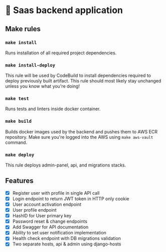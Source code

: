 # 🍔 Saas backend application

## Make rules

### `make install`

Runs installation of all required project dependencies.

### `make install-deploy`

This rule will be used by CodeBuild to install dependencies required to deploy previously built artifact. This rule
should most likely stay unchanged unless you know what you're doing!

### `make test`

Runs tests and linters inside docker container.

### `make build`

Builds docker images used by the backend and pushes them to AWS ECR repository. Make sure you're logged into the AWS
using `make aws-vault` command.

### `make deploy`

This rule deploys admin-panel, api, and migrations stacks.

## Features

- [x] Register user with profile in single API call
- [x] Login endpoint to return JWT token in HTTP only cookie
- [x] User account activation endpoint
- [x] User profile endpoint
- [x] HashID for User primary key
- [x] Password reset & change endpoints
- [x] Add Swagger for API documentation
- [x] Ability to set user notification implementation
- [x] Health check endpoint with DB migrations validation
- [x] Two separate hosts, api & admin using django-hosts
